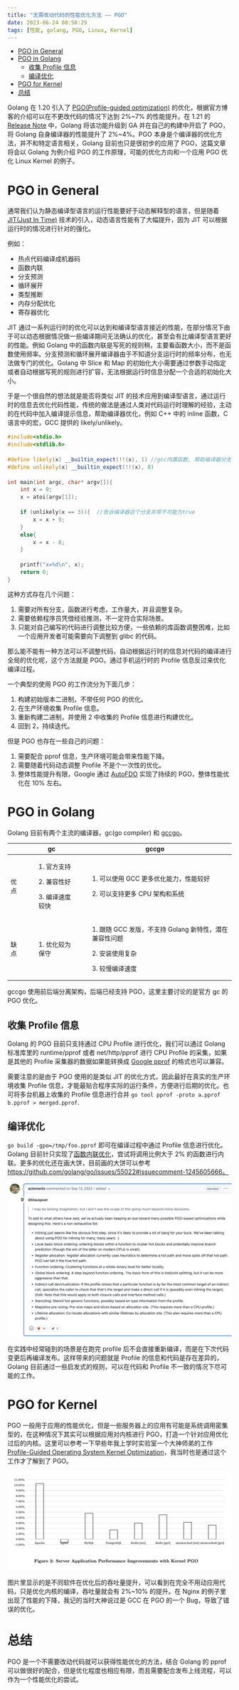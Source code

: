 ```yaml
---
title: "无需改动代码的性能优化方法 —— PGO"
date: 2023-06-24 08:58:29
tags: [性能, golang, PGO, Linux, Kernel]
---
```


- [PGO in General](#pgo-in-general)
- [PGO in Golang](#pgo-in-golang)
  - [收集 Profile 信息](#收集-profile-信息)
  - [编译优化](#编译优化)
- [PGO for Kernel](#pgo-for-kernel)
- [总结](#总结)


Golang 在 1.20 引入了 [PGO(Profile-guided optimization)](https://go.dev/doc/pgo) 的优化，根据官方博客的介绍可以在不更改代码的情况下达到 2%~7% 的性能提升。在 1.21 的 [Release Note](https://tip.golang.org/doc/go1.21) 中，Golang 将该功能升级到 GA 并在自己的构建中开启了 PGO，将 Golang 自身编译器的性能提升了 2%~4%。PGO 本身是个编译器的优化方法，并不和特定语言相关，Golang 目前也只是很初步的应用了 PGO，这篇文章将会以 Golang 为例介绍 PGO 的工作原理，可能的优化方向和一个应用 PGO 优化 Linux Kernel 的例子。

# PGO in General

通常我们认为静态编译型语言的运行性能要好于动态解释型的语言，但是随着 [JIT(Just In Time)](https://en.wikipedia.org/wiki/Just-in-time_compilation) 技术的引入，动态语言性能有了大幅提升，因为 JIT 可以根据运行时的情况进行针对的强化。

例如：
- 热点代码编译成机器码
- 函数内联
- 分支预测
- 循环展开
- 类型推断
- 内存分配优化
- 寄存器优化

JIT 通过一系列运行时的优化可以达到和编译型语言接近的性能，在部分情况下由于可以动态根据情况做一些编译期间无法确认的优化，甚至会有比编译型语言更好的性能。例如 Golang 中的函数内联是写死的规则稍，主要看函数大小，而不是函数使用频率。分支预测和循环展开编译器由于不知道分支运行时的频率分布，也无法做专门的优化。Golang 中 Slice 和 Map 的初始化大小需要通过参数手动指定或者自动根据写死的规则进行扩容，无法根据运行时信息分配一个合适的初始化大小。

于是一个很自然的想法就是能否将类似 JIT 的技术应用到编译型语言，通过运行时的信息去优化代码性能，传统的做法是通过人类对代码运行时理解的经验，主动的在代码中加入编译提示信息，帮助编译器优化，例如 C++ 中的 inline 函数，C 语言中的宏，GCC 提供的 likely/unlikely。

```c++
#include<stdio.h>
#include<stdlib.h>

#define likely(x) __builtin_expect(!!(x), 1) //gcc内置函数, 帮助编译器分支优化
#define unlikely(x) __builtin_expect(!!(x), 0)

int main(int argc, char* argv[]){
    int x = 0;
    x = atoi(argv[1]);

    if (unlikely(x == 3)){  //告诉编译器这个分支非常不可能为true
        x = x + 9;
    }
    else{
        x = x - 8;
    }

    printf("x=%d\n", x);
    return 0;
}
```

这种方式存在几个问题：

1. 需要对所有分支，函数进行考虑，工作量大，并且调整复杂。
2. 需要依赖程序员凭借经验推测，不一定符合实际场景。
3. 只能对自己编写的代码进行调整比较方便，一些依赖的库函数调整困难，比如一个应用开发者可能需要向下调整到 glibc 的代码。

那么能不能有一种方法可以不调整代码，自动根据运行时的信息对代码的编译进行全局的优化呢，这个方法就是 PGO。通过手机运行时的 Profile 信息反过来优化编译过程。

一个典型的使用 PGO 的工作流分为下面几步：

1. 构建初始版本二进制，不带任何 PGO 的优化。
2. 在生产环境收集 Profile 信息。
3. 重新构建二进制，并使用 2 中收集的 Profile 信息进行构建优化。
4. 回到 2，持续迭代。

但是 PGO 也存在一些自己的问题：

1. 需要配合 pprof 信息，生产环境可能会带来性能下降。
2. 需要随着代码动态调整 Profile 不是个一次性的优化。
3. 整体性能提升有限，Google 通过 [AutoFDO](https://research.google/pubs/pub45290/) 实现了持续的 PGO，整体性能优化在 10% 左右。

# PGO in Golang

Golang 目前有两个主流的编译器，gc(go compiler) 和 [gccgo](https://github.com/golang/gofrontend)。

|   |  gc  |  gccgo  |
|--|--|--|
|优点|<ol>1. 官方支持</ol><ol>2. 兼容性好</ol><ol>3. 编译速度较快</ol>|<ol>1. 可以使用 GCC 更多优化能力，性能较好</ol><ol>2. 可以支持更多 CPU 架构和系统</ol>|
|缺点|<ol>1. 优化较为保守</ol>| <ol>1. 跟随 GCC 发版，不支持 Golang 新特性，潜在兼容性问题</ol><ol>2. 安装使用复杂</ol><ol>3. 较慢编译速度</ol>|

gccgo 使用前后端分离架构，后端已经支持 PGO，这里主要讨论的是官方 gc 的 PGO 优化。

## 收集 Profile 信息

Golang 的 PGO 目前只支持通过 CPU Profile 进行优化，我们可以通过 Golang 标准库里的 runtime/pprof 或者 net/http/pprof 进行 CPU Profile 的采集，如果是其他的 Profile 采集器的数据如果能转换成 [Google pprof](https://github.com/google/pprof/tree/main/proto) 的格式也可以兼容。

需要注意的是由于 PGO 使用的是类似 JIT 的优化方式，因此最好在真实的生产环境收集 Profile 信息，才能最贴合程序实际的运行条件，方便进行后期的优化。也可将多台机器上收集的 Profile 信息进行合并 `go tool pprof -proto a.pprof b.pprof > merged.pprof`.

## 编译优化

`go build -gpo=/tmp/foo.pprof` 即可在编译过程中通过 Profile 信息进行优化。Golang 目前针只实现了[函数内联优化](https://go-review.googlesource.com/c/proposal/+/430398/10/design/55022-pgo-implementation.md#208)，尝试将调用比例大于 2% 的函数进行内联。更多的优化还在画大饼，目前画的大饼可以参考 https://github.com/golang/go/issues/55022#issuecomment-1245605666。

![Alt text](../images/pgo-in-go.png)


在实践中经常碰到的场景是在跑完 profile 后不会直接重新编译，而是在下次代码变更后再编译发布。这样带来的问题就是 Profile 的信息和代码是存在差异的，Golang 目前通过一些启发式的规则，可以在代码和 Profile 不一致的情况下尽可能的工作。

# PGO for Kernel

PGO 一般用于应用的性能优化，但是一些服务器上的应用有可能是系统调用密集型的，在这种情况下其实可以根据应用对内核进行 PGO，打造一个针对应用优化过后的内核。这里可以参考一下早些年我上学时实验室一个大神师弟的工作 [Profile-Guided Operating System Kernel Optimization](http://coolypf.com/kpgo.htm)，我当时也是通过这个工作才了解到了 PGO。

![Alt text](../images/kernel-pgo.png)

图片里显示的是不同软件在优化后的吞吐量提升，可以看到在完全不用动应用代码，只是优化内核的编译，吞吐量就会有 2%~10% 的提升。在 Nginx 的例子里出现了性能的下降，我记的当时大神说过是 GCC 在 PGO 的一个 Bug，导致了错误的优化。

# 总结

PGO 是一个不需要改动代码就可以获得性能优化的方法，结合 Golang 的 pprof 可以做很好的配合，但是优化程度也相应有限，而且需要配合发布上线流程，可以作为一个性能优化的尝试。